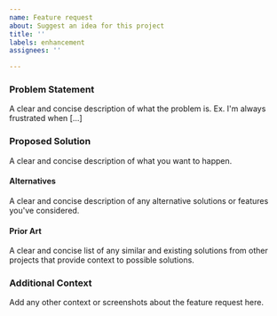 ```yaml
---
name: Feature request
about: Suggest an idea for this project
title: ''
labels: enhancement
assignees: ''

---
```


### Problem Statement

A clear and concise description of what the problem is.
Ex. I'm always frustrated when [...]

### Proposed Solution

A clear and concise description of what you want to happen.

#### Alternatives

A clear and concise description of any alternative solutions or features you've considered.

#### Prior Art

A clear and concise list of any similar and existing solutions from other projects that provide context to possible solutions.

### Additional Context
Add any other context or screenshots about the feature request here.
